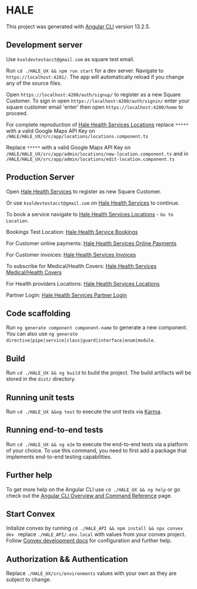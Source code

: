 # HALE

This project was generated with [Angular CLI](https://github.com/angular/angular-cli) version 13.2.5.

## Development  server

Use `ksoldevtestacct@gmail.com` as square test email.

Run `cd ./HALE_UX && npm run start` for a dev server. Navigate to `https://localhost:4201/`. The app will automatically reload if you change any of the source files.

Open `https://localhost:4200/auth/signup/` to register as a new Square Customer.
To sign in open  `https://localhost:4200/auth/signin/` enter your square customer email 'enter' then open `https://localhost:4200/home` to proceed.

For complete reproduction of  [Hale Health Services Locations](https://localhost:4201/locations) replace `*****` with a valid Google Maps API Key on `/HALE/HALE_UX/src/app/locations/locations.component.ts`

Replace `*****` with a valid Google Maps API Key on `/HALE/HALE_UX/src/app/admin/locations/new-location.component.ts` and in `/HALE/HALE_UX/src/app/admin/locations/edit-location.component.ts`

## Production Server

Open [Hale Health Services](https://halehealthservices.vercel.app/auth/signup) to register as new Square Customer.

Or use `ksoldevtestacct@gmail.com` on [Hale Health Services](https://halehealthservices.vercel.app/auth/signin) to continue.

To book a service navigate to [Hale Health Services Locations](https://halehealthservices.vercel.app/locations) - `Go to Location`.

Bookings Test Location: [Hale Health Service Bookings](https://halehealthservices.vercel.app/locations/view/L3H3J9ES9K3T3)

For Customer online payments: [Hale Health Services Online Payments](https://halehealthservices.vercel.app/checkout/payments) 


For Customer invoices: [Hale Health Services Invoices](https://halehealthservices.vercel.app/subscriptions) 

To subscribe for Medical/Health Covers: [Hale Health Services Medical/Health Covers](https://halehealthservices.vercel.app/health-covers) 

For Health providers Locations:  [Hale Health Services Locations](https://halehealthservices.vercel.app/locations)

Partner Login:  [Hale Health Services Partner Login](https://halehealthservices.vercel.app/admin)


## Code scaffolding

Run `ng generate component component-name` to generate a new component. You can also use `ng generate directive|pipe|service|class|guard|interface|enum|module`.

## Build

Run `cd ./HALE_UX && ng build` to build the project. The build artifacts will be stored in the `dist/` directory.

## Running unit tests

Run `cd ./HALE_UX &&ng test` to execute the unit tests via [Karma](https://karma-runner.github.io).

## Running end-to-end tests

Run `cd ./HALE_UX && ng e2e` to execute the end-to-end tests via a platform of your choice. To use this command, you need to first add a package that implements end-to-end testing capabilities.

## Further help

To get more help on the Angular CLI use `cd ./HALE_UX && ng help` or go check out the [Angular CLI Overview and Command Reference](https://angular.io/cli) page.


## Start Convex 

Initalize convex by running `cd ./HALE_API && npm install && npx convex dev ` replace `./HALE_API/.env.local` with values from your convex project.
Follow [Convex development docs](https://docs.convex.dev/home) for configuration and further help.


## Authorization && Authentication

Replace `./HALE_UX/src/environments` values with your own as they are subject to change.

